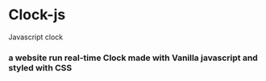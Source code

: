 # Clock-js
Javascript clock 

### a website run real-time Clock made with Vanilla javascript and styled with CSS
